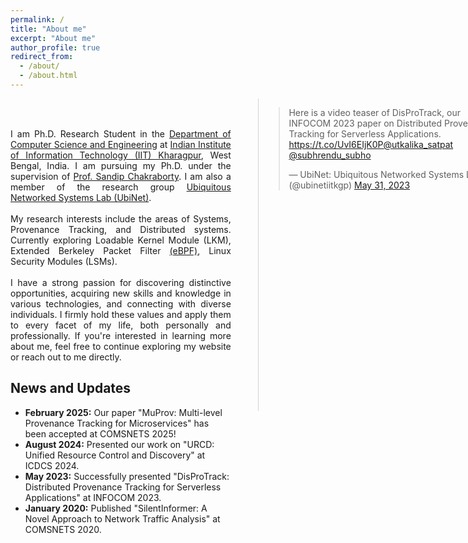 ```yaml
---
permalink: /
title: "About me"
excerpt: "About me"
author_profile: true
redirect_from: 
  - /about/
  - /about.html
---
```

<div style="width: 70%; height: 600px; float:left;">
<p style="text-align: justify">
<!-- This is Utkalika Satapathy's home on the web! -->
<br><br>
I am Ph.D. Research Student in the <a href="https://cse.iitkgp.ac.in" target=_blank>Department of Computer Science and Engineering</a> at <a href="http://www.iitkgp.ac.in" target=_blank>Indian Institute of Information Technology (IIT) Kharagpur</a>, West Bengal, India. I am pursuing my Ph.D. under the supervision of <a href="https://cse.iitkgp.ac.in/~sandipc/index.html" target=_blank>Prof. Sandip Chakraborty</a>. I am also a member of the research group <a href="https://cse.iitkgp.ac.in/resgrp/ubinet/index.html" target=_blank>Ubiquitous Networked Systems Lab (UbiNet)</a>.
<br><br>
My research interests include the areas of Systems, Provenance Tracking, and Distributed systems. Currently exploring Loadable Kernel Module (LKM), Extended Berkeley Packet Filter <a href="https://ebpf.io/" target=_blank>(eBPF)</a>, Linux Security Modules (LSMs).
<br><br>
I have a strong passion for discovering distinctive opportunities, acquiring new skills and knowledge in various technologies, and connecting with diverse individuals. I firmly hold these values and apply them to every facet of my life, both personally and professionally. If you're interested in learning more about me, feel free to continue exploring my website or reach out to me directly.
</p>

<h2>News and Updates</h2>
<ul>
  <li><strong>February 2025:</strong> Our paper "MuProv: Multi-level Provenance Tracking for Microservices" has been accepted at COMSNETS 2025!</li>
  <li><strong>August 2024:</strong> Presented our work on "URCD: Unified Resource Control and Discovery" at ICDCS 2024.</li>
  <li><strong>May 2023:</strong> Successfully presented "DisProTrack: Distributed Provenance Tracking for Serverless Applications" at INFOCOM 2023.</li>
  <li><strong>January 2020:</strong> Published "SilentInformer: A Novel Approach to Network Traffic Analysis" at COMSNETS 2020.</li>
</ul>
</div>
<div style="border-left: 1px solid lightgrey; height: 500px; position: absolute; left: 65%;"></div>
<div style="width: 40%; height: 800px; position: absolute; left: 66%;">
<blockquote class="twitter-tweet" data-width="400" data-height="500" data-theme="light"><p lang="en" dir="ltr">Here is a video teaser of DisProTrack, our INFOCOM 2023 paper on Distributed Provenance Tracking for Serverless Applications. <a href="https://t.co/UvI6EIjK0P">https://t.co/UvI6EIjK0P</a><a href="https://twitter.com/utkalika_satpat?ref_src=twsrc%5Etfw">@utkalika_satpat</a> <a href="https://twitter.com/subhrendu_subho?ref_src=twsrc%5Etfw">@subhrendu_subho</a></p>&mdash; UbiNet: Ubiquitous Networked Systems Lab (@ubinetiitkgp) <a href="https://twitter.com/ubinetiitkgp/status/1663772443180437505?ref_src=twsrc%5Etfw">May 31, 2023</a></blockquote> <script async src="https://platform.twitter.com/widgets.js" charset="utf-8"></script>
<!--<a class="twitter-timeline" data-width="400" data-height="500" data-theme="light" href="https://twitter.com/ubinetiitkgp?ref_src=twsrc%5Etfw">Tweets by ubinetiitkgp</a> <script async src="https://platform.twitter.com/widgets.js" charset="utf-8"></script>-->
</div>

<!--
<a class="twitter-timeline" href="https://twitter.com/utkalika_satpat?ref_src=twsrc%5Etfw">Tweets by utkalika_satpat</a> <script async src="https://platform.twitter.com/widgets.js" charset="utf-8"></script>

<iframe width="560" height="315" src="https://www.youtube.com/embed/0nJBD3hPIpA" title="YouTube video player" frameborder="0" allow="accelerometer; autoplay; clipboard-write; encrypted-media; gyroscope; picture-in-picture; web-share" allowfullscreen></iframe>
-->